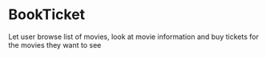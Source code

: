 # BookTicket

Let user browse list of movies, look at movie information and buy tickets for the movies they want to see
 
